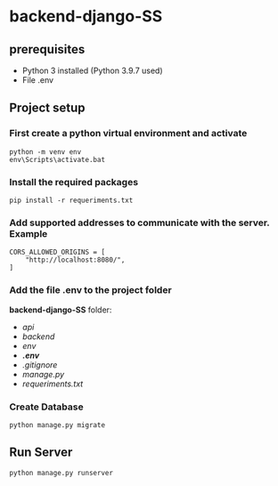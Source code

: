 # backend-django-SS

## prerequisites
- Python 3 installed (Python 3.9.7 used)
- File .env

## Project setup
### First create a python virtual environment and activate
```
python -m venv env
env\Scripts\activate.bat
```

### Install the required packages
```
pip install -r requeriments.txt
```

### Add supported addresses to communicate with the server. Example
```
CORS_ALLOWED_ORIGINS = [
    "http://localhost:8080/",
]
```

### Add the file .env to the project folder

**backend-django-SS** folder:

- *api*
- *backend*
- *env*
- ***.env***
- *.gitignore*
- *manage.py*
- *requeriments.txt*

### Create Database
```
python manage.py migrate
```

## Run Server
```
python manage.py runserver
```
